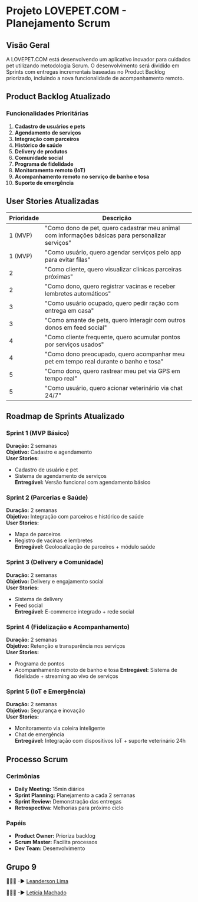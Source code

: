 # Projeto LOVEPET.COM - Planejamento Scrum

## Visão Geral
A LOVEPET.COM está desenvolvendo um aplicativo inovador para cuidados pet utilizando metodologia Scrum. O desenvolvimento será dividido em Sprints com entregas incrementais baseadas no Product Backlog priorizado, incluindo a nova funcionalidade de acompanhamento remoto.

## Product Backlog Atualizado

### Funcionalidades Prioritárias
1. **Cadastro de usuários e pets**
2. **Agendamento de serviços**
3. **Integração com parceiros**
4. **Histórico de saúde**
5. **Delivery de produtos**
6. **Comunidade social**
7. **Programa de fidelidade**
8. **Monitoramento remoto (IoT)**
9. **Acompanhamento remoto no serviço de banho e tosa**
10. **Suporte de emergência**

## User Stories Atualizadas

| Prioridade | Descrição |
|------------|-----------|
| 1 (MVP) | "Como dono de pet, quero cadastrar meu animal com informações básicas para personalizar serviços" |
| 1 (MVP) | "Como usuário, quero agendar serviços pelo app para evitar filas" |
| 2 | "Como cliente, quero visualizar clínicas parceiras próximas" |
| 2 | "Como dono, quero registrar vacinas e receber lembretes automáticos" |
| 3 | "Como usuário ocupado, quero pedir ração com entrega em casa" |
| 3 | "Como amante de pets, quero interagir com outros donos em feed social" |
| 4 | "Como cliente frequente, quero acumular pontos por serviços usados" |
| 4 | "Como dono preocupado, quero acompanhar meu pet em tempo real durante o banho e tosa" |
| 5 | "Como dono, quero rastrear meu pet via GPS em tempo real" |
| 5 | "Como usuário, quero acionar veterinário via chat 24/7" |

## Roadmap de Sprints Atualizado

### Sprint 1 (MVP Básico)
**Duração:** 2 semanas  
**Objetivo:** Cadastro e agendamento  
**User Stories:**
- Cadastro de usuário e pet
- Sistema de agendamento de serviços  
**Entregável:** Versão funcional com agendamento básico

### Sprint 2 (Parcerias e Saúde)
**Duração:** 2 semanas  
**Objetivo:** Integração com parceiros e histórico de saúde  
**User Stories:**
- Mapa de parceiros
- Registro de vacinas e lembretes  
**Entregável:** Geolocalização de parceiros + módulo saúde

### Sprint 3 (Delivery e Comunidade)
**Duração:** 2 semanas  
**Objetivo:** Delivery e engajamento social  
**User Stories:**
- Sistema de delivery
- Feed social  
**Entregável:** E-commerce integrado + rede social

### Sprint 4 (Fidelização e Acompanhamento)
**Duração:** 2 semanas  
**Objetivo:** Retenção e transparência nos serviços  
**User Stories:**
- Programa de pontos
- Acompanhamento remoto de banho e tosa
**Entregável:** Sistema de fidelidade + streaming ao vivo de serviços

### Sprint 5 (IoT e Emergência)
**Duração:** 2 semanas  
**Objetivo:** Segurança e inovação  
**User Stories:**
- Monitoramento via coleira inteligente
- Chat de emergência  
**Entregável:** Integração com dispositivos IoT + suporte veterinário 24h

## Processo Scrum

### Cerimônias
- **Daily Meeting:** 15min diários
- **Sprint Planning:** Planejamento a cada 2 semanas
- **Sprint Review:** Demonstração das entregas
- **Retrospectiva:** Melhorias para próximo ciclo

### Papéis
- **Product Owner:** Prioriza backlog
- **Scrum Master:** Facilita processos
- **Dev Team:** Desenvolvimento

## Grupo 9

👨🏾‍💻 -► [Leanderson Lima](https://www.linkedin.com/in/leanderson-dias-de-lima/)

👩🏾‍💻 -► [Letícia Machado](https://www.linkedin.com/in/let%C3%ADcia-machado-4456b031/)


